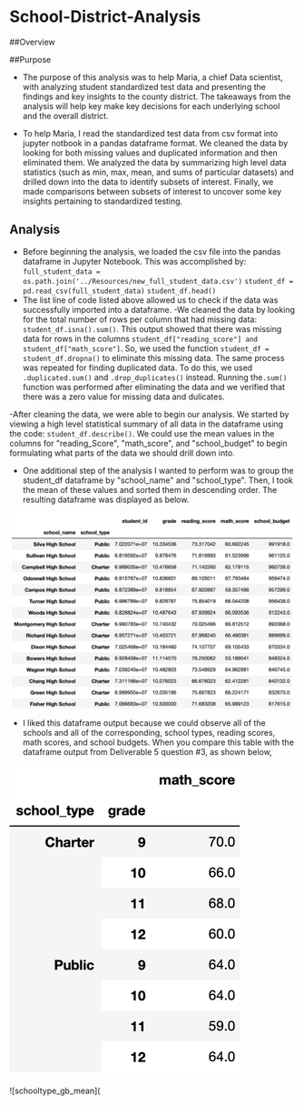 
# School-District-Analysis

##Overview


##Purpose
- The purpose of this analysis was to help Maria, a chief Data scientist, with analyzing student standardized test data and presenting the findings and key insights to the county district. The takeaways from the analysis will help key make key decisions for each underlying school and the overall district.

- To help Maria, I read the standardized test data from csv format into jupyter notbook in a pandas dataframe format. We cleaned the data by looking for both missing values and duplicated information and then eliminated them. We analyzed the data by summarizing high level data statistics (such as min, max, mean, and sums of particular datasets) and drilled down into the data to identify subsets of interest. Finally, we made comparisons between subsets of interest to uncover some key insights pertaining to standardized testing.

## Analysis

- Before beginning the analysis, we loaded the csv file into the pandas dataframe in Jupyter Notebook. This was accomplished by:
`full_student_data = os.path.join('../Resources/new_full_student_data.csv')`
`student_df = pd.read_csv(full_student_data)`
`student_df.head()`
- The list line of code listed above allowed us to check if the data was successfully imported into a dataframe.
-We cleaned the data by looking for the total number of rows per column that had missing data: `student_df.isna().sum()`. This output showed that there was missing data for rows in the columns `student_df["reading_score"] and student_df["math_score"]`. 
So, we used the function `student_df = student_df.dropna()` to eliminate this missing data. The same process was repeated for finding duplicated data. To do this, we used `.duplicated.sum()` and `.drop_duplicates()` instead. Running the`.sum()` function was performed after eliminating the data and we verified that there was a zero value for missing data and dulicates.
 
-After cleaning the data, we were able to begin our analysis. We started by viewing a high level statistical summary of all data in the dataframe using the code: `student_df.describe()`. We could use the mean values in the columns for "reading_Score", "math_score", and "school_budget" to begin formulating what parts of the data we should drill down into. 




- One additional step of the analysis I wanted to perform was to group the student_df dataframe by "school_name" and "school_type". Then, I took the mean of these values and sorted them in descending order. The resulting dataframe was displayed as below.

![student_df.groupby](https://github.com/willmino/School_District_Analysis/blob/main/student_df.groupby.png)

- I liked this dataframe output because we could observe all of the schools and all of the corresponding, school types, reading scores, math scores, and school budgets. When you compare this table with the dataframe output from Deliverable 5 question #3, as shown below, 

![schooltype_grade_mathscore](https://github.com/willmino/School_District_Analysis/blob/main/schooltype_grade_mathscore.png)

![schooltype_gb_mean](
